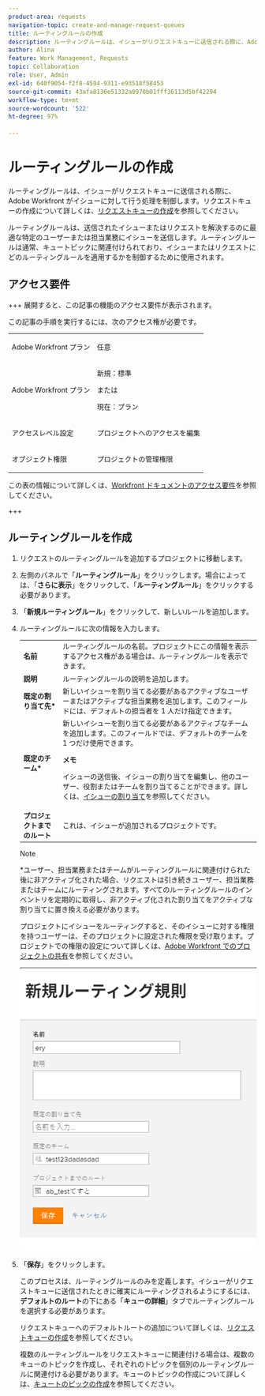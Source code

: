 ```yaml
---
product-area: requests
navigation-topic: create-and-manage-request-queues
title: ルーティングルールの作成
description: ルーティングルールは、イシューがリクエストキューに送信される際に、Adobe Workfront がイシューに対して行う処理を制御します。リクエストキューの作成について詳しくは、リクエストキューの作成を参照してください。
author: Alina
feature: Work Management, Requests
topic: Collaboration
role: User, Admin
exl-id: 640f9054-f2f8-4594-9311-e93518f58453
source-git-commit: 43afa8136e51332a0970b01fff36113d5bf42294
workflow-type: tm+mt
source-wordcount: '522'
ht-degree: 97%

---
```


# ルーティングルールの作成

<!-- Audited: 12/2023 -->

ルーティングルールは、イシューがリクエストキューに送信される際に、Adobe Workfront がイシューに対して行う処理を制御します。リクエストキューの作成について詳しくは、[リクエストキューの作成](../../../manage-work/requests/create-and-manage-request-queues/create-request-queue.md)を参照してください。

ルーティングルールは、送信されたイシューまたはリクエストを解決するのに最適な特定のユーザーまたは担当業務にイシューを送信します。ルーティングルールは通常、キュートピックに関連付けられており、イシューまたはリクエストにどのルーティングルールを適用するかを制御するために使用されます。

## アクセス要件

+++ 展開すると、この記事の機能のアクセス要件が表示されます。

<!--drafted - replace the table at P&P:

<table style="table-layout:auto"> 
 <col> 
 <col> 
 <tbody> 
  <tr> 
   <td role="rowheader">Adobe Workfront plan*</td> 
   <td> <p>Any </p> </td> 
  </tr> 
  <tr> 
   <td role="rowheader">Adobe Workfront license*</td> 
   <td> <p>Current license: Standard </p> 
   Or
   <p>Legacy license: Plan </p> </td> 
  </tr> 
  <tr> 
   <td role="rowheader">Access level configurations*</td> 
   <td> <p>Edit access to Projects</p> <p><b>NOTE</b>
   
   If you still don't have access, ask your Workfront administrator if they set additional restrictions in your access level. For information on how a Workfront administrator can modify your access level, see <a href="../../../administration-and-setup/add-users/configure-and-grant-access/create-modify-access-levels.md" class="MCXref xref">Create or modify custom access levels</a>.</p> </td> 
  </tr> 
  <tr> 
   <td role="rowheader">Object permissions</td> 
   <td> <p> Manage permissions to the project</p> <p>For information on requesting additional access, see <a href="../../../workfront-basics/grant-and-request-access-to-objects/request-access.md" class="MCXref xref">Request access to objects </a>.</p> </td> 
  </tr> 
 </tbody> 
</table>
-->

この記事の手順を実行するには、次のアクセス権が必要です。

<table style="table-layout:auto"> 
 <col> 
 <col> 
 <tbody> 
  <tr> 
   <td role="rowheader">Adobe Workfront プラン</td> 
   <td> <p>任意 </p> </td> 
  </tr> 
  <tr> 
   <td role="rowheader">Adobe Workfront プラン</td> 
   <td>
    <p>新規：標準</p>
    <p>または</p>
    <p>現在：プラン</p></td> 
  </tr> 
  <tr> 
   <td role="rowheader">アクセスレベル設定</td> 
   <td> <p>プロジェクトへのアクセスを編集</p> </td> 
  </tr> 
  <tr> 
   <td role="rowheader">オブジェクト権限</td> 
   <td> <p> プロジェクトの管理権限</p> </td> 
  </tr> 
 </tbody> 
</table>

この表の情報について詳しくは、[Workfront ドキュメントのアクセス要件](/help/quicksilver/administration-and-setup/add-users/access-levels-and-object-permissions/access-level-requirements-in-documentation.md)を参照してください。

+++

## ルーティングルールを作成

1. リクエストのルーティングルールを追加するプロジェクトに移動します。
1. 左側のパネルで「**ルーティングルール**」をクリックします。場合によっては、「**さらに表示**」をクリックして、「**ルーティングルール**」をクリックする必要があります。
1. 「**新規ルーティングルール**」をクリックして、新しいルールを追加します。
1. ルーティングルールに次の情報を入力します。

   <table style="table-layout:auto"> 
    <col> 
    <col> 
    <thead> 
     </thead> 
    <tbody> 
     <tr> 
      <td role="rowheader"><strong>名前</strong> </td> 
      <td>ルーティングルールの名前。プロジェクトにこの情報を表示するアクセス権がある場合は、ルーティングルールを表示できます。</td> 
     </tr> 
     <tr> 
      <td role="rowheader"><strong>説明</strong> </td> 
      <td>ルーティングルールの説明を追加します。</td> 
     </tr> 
     <tr> 
      <td role="rowheader"><strong>既定の割り当て先*</strong> </td> 
      <td>新しいイシューを割り当てる必要があるアクティブなユーザーまたはアクティブな担当業務を追加します。このフィールドには、デフォルトの担当者を 1 人だけ指定できます。 </td> 
     </tr> 
     <tr> 
      <td role="rowheader"><strong>既定のチーム*</strong> </td> 
      <td>新しいイシューを割り当てる必要があるアクティブなチームを追加します。このフィールドでは、デフォルトのチームを 1 つだけ使用できます。

   <p><b>メモ</b></p>

   イシューの送信後、イシューの割り当てを編集し、他のユーザー、役割またはチームを割り当てることができます。詳しくは、<a href="../../../manage-work/issues/manage-issues/assign-issues.md">イシューの割り当て</a>を参照してください。

   </td> 
     </tr> 
     <tr> 
      <td role="rowheader"><strong>プロジェクトまでのルート</strong> </td> 
      <td>これは、イシューが追加されるプロジェクトです。</td> 
     </tr> 
    </tbody> 
   </table>

   >[!NOTE]
   >
   >*ユーザー、担当業務またはチームがルーティングルールに関連付けられた後に非アクティブ化された場合、リクエストは引き続きユーザー、担当業務またはチームにルーティングされます。すべてのルーティングルールのインベントリを定期的に取得し、非アクティブ化された割り当てをアクティブな割り当てに置き換える必要があります。

   プロジェクトにイシューをルーティングすると、そのイシューに対する権限を持つユーザーは、そのプロジェクトに設定された権限を受け取ります。プロジェクトでの権限の設定について詳しくは、[Adobe Workfront でのプロジェクトの共有](../../../workfront-basics/grant-and-request-access-to-objects/share-a-project.md)を参照してください。

   ![新規ルーティングルールボックス](assets/new-routing-rule-box.png)

1. 「**保存**」をクリックします。

   このプロセスは、ルーティングルールのみを定義します。イシューがリクエストキューに送信されたときに確実にルーティングされるようにするには、**デフォルトのルート**&#x200B;の下にある「**キューの詳細**」タブでルーティングルールを選択する必要があります。

   リクエストキューへのデフォルトルートの追加について詳しくは、[リクエストキューの作成](../../../manage-work/requests/create-and-manage-request-queues/create-request-queue.md)を参照してください。

   複数のルーティングルールをリクエストキューに関連付ける場合は、複数のキューのトピックを作成し、それぞれのトピックを個別のルーティングルールに関連付ける必要があります。キューのトピックの作成について詳しくは、[キュートのピックの作成](../../../manage-work/requests/create-and-manage-request-queues/create-queue-topics.md)を参照してください。
